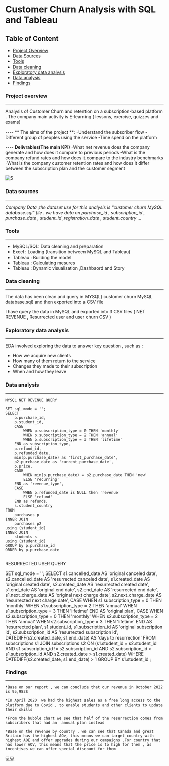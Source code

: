 # Customer Churn Analysis with SQL and Tableau


## Table of Content
-  [Project Overview](#project-overview)
-  [Data Sources](#data-sources)
-  [Tools](#tools)
-  [Data cleaning ](#data-cleaning )
-  [Exploratory data analysis](#exploratory-data-analysis)
-  [Data analysis](#data-analysis)
-  [Findings](#findings)
  
### Project overview
---
Analysis of Customer Churn and retention on a subscription-based platform . The company main activity is E-learning ( lessons, exercise, quizzes and exams)

 ---- ** The aims of the project **:
	-Understand the subscriber flow
	-Different group of peoples using the service
	-Time spend on the platform


---- **Delivrables(The main KPI)**
  	-What net revenue  does the company generate and how does it compare to previous periods
	-What is the company refund rates and how does it compare to the industry benchmarks
	-What is the company customer retention rates and how does it differ between the subscription plan and the customer segment 

   

![5](https://github.com/user-attachments/assets/f4cff69b-3db1-4738-830c-4cdd7138462f)


 ### Data sources
 ---

*Company  Data  ,the dataset use for this analysis is "customer churn MySQL database.sql"  file . we have data on purchase_id , subscription_id , purchase_date , student_id ,registration_date , student_country ...*

### Tools
---

  - MySQL/SQL: Data cleaning and preparation
  - Excel    : Loading (transition between MySQL and Tableau)
  - Tableau  : Building the model
  - Tableau  : Calculating mesures
  - Tableau  : Dynamic visualisation ,Dashbaord and Story
     

### Data cleaning 
---

The data has been clean and query in MYSQL( customer churn MySQL database.sql) and then exported into a CSV file

I have  query the data in MySQL and exported into 3 CSV files ( NET REVENUE , Resurrected user and user churn CSV )

### Exploratory data analysis
---

EDA involved exploring  the data to answer key question , such as :

- How we acquire new clients
- How many of them return to the service
- Changes they made to their subscription
- When and how they leave

### Data analysis
---

```
MYSQL NET REVENUE QUERY

SET sql_mode = '';
SELECT
	p.purchase_id, 
    p.student_id, 
	CASE
		WHEN p.subscription_type = 0 THEN 'monthly'
        WHEN p.subscription_type = 2 THEN 'annual'
        WHEN p.subscription_type = 3 THEN 'lifetime'
    END as subscription_type, 
    p.refund_id, 
    p.refunded_date, 
    min(p.purchase_date) as 'first_purchase_date', 
    p2.purchase_date as 'current_purchase_date',
    p.price,
    CASE
		WHEN min(p.purchase_date) = p2.purchase_date THEN 'new'
        ELSE 'recurring'
    END as 'revenue_type',
    CASE
		WHEN p.refunded_date is NULL then 'revenue'
        ELSE 'refund'
    END as refunds, 
    s.student_country
FROM 
	purchases p
INNER JOIN
	purchases p2
using (student_id)    
INNER JOIN
	students s
using (student_id)
GROUP by p.purchase_id
ORDER by p.purchase_date


```
RESURRECTED USER QUERY


SET sql_mode = '';
SELECT 
    s1.cancelled_date AS 'original canceled date',
    s2.cancelled_date AS 'resurrected canceled date',
    s1.created_date AS 'original created date',
    s2.created_date AS 'resurrected created date',
    s1.end_date AS 'original end date',
    s2.end_date AS 'resurrected end date',
    s1.next_charge_date AS 'original next charge date',
    s2.next_charge_date AS 'resurrected next charge date',
    CASE
        WHEN s1.subscription_type = 0 THEN 'monthly'
        WHEN s1.subscription_type = 2 THEN 'annual'
        WHEN s1.subscription_type = 3 THEN 'lifetime'
    END AS 'original plan',
    CASE
        WHEN s2.subscription_type = 0 THEN 'monthly'
        WHEN s2.subscription_type = 2 THEN 'annual'
        WHEN s2.subscription_type = 3 THEN 'lifetime'
    END AS 'resurrected plan',
    s1.student_id,
    s1.subscription_id AS 'original subscription id',
    s2.subscription_id AS 'resurrected subscription id',
    DATEDIFF(s2.created_date, s1.end_date) AS 'days to resurrection'
FROM
    subscriptions s1
        JOIN
    subscriptions s2 ON (s1.student_id = s2.student_id
        AND s1.subscription_id != s2.subscription_id
        AND s2.subscription_id > s1.subscription_id
        AND s2.created_date > s1.created_date)
WHERE
    DATEDIFF(s2.created_date, s1.end_date) > 1
GROUP BY s1.student_id
;

		
### Findings
---

	*Base on our report , we can conclude that our revenue in October 2022 is 95,982$

	*In April 2020  we had the highest sales as a free long access to the platform due to Covid , to enable students and other clients to update their skills

	*From the bubble chart we see that half of the resurrection comes from subscribers that had an  annual plan instead

	*Base on the revenue by country , we can see that Canada and great Britain has the highest AOv, this means we can target country with highest AOE and offer upgrades during our campaigns .For country that has lower AOV, this means that the price is to high for them , as incentives we can offer special discount for them
 

 

💻💻  


